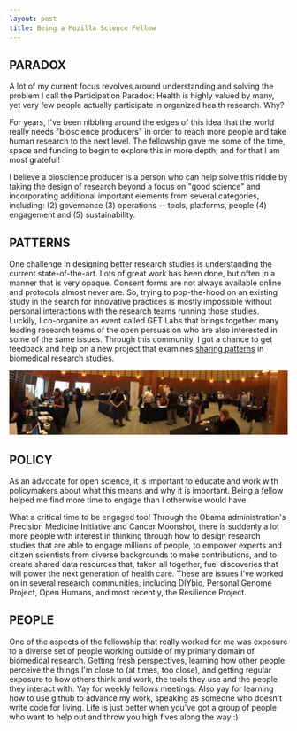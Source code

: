 ```yaml
---
layout: post
title: Being a Mozilla Science Fellow
---
```


## PARADOX
A lot of my current focus revolves around understanding and solving the problem I call the Participation Paradox: Health is highly valued by many, yet very few people actually participate in organized health research. Why?  

For years, I've been nibbling around the edges of this idea that the world really needs "bioscience producers" in order to reach more people and take human research to the next level. The fellowship gave me some of the time, space and funding to begin to explore this in more depth, and for that I am most grateful!

I believe a bioscience producer is a person who can help solve this riddle by taking the design of research beyond a focus on "good science" and incorporating additional important elements from several categories, including: (2) governance (3) operations -- tools, platforms, people (4) engagement and (5) sustainability.

## PATTERNS
One challenge in designing better research studies is understanding the current state-of-the-art. Lots of great work has been done, but often in a manner that is very opaque. Consent forms are not always available online and protocols almost never are. So, trying to pop-the-hood on an existing study in the search for innovative practices is mostly impossible without personal interactions with the research teams running those studies. Luckily, I co-organize an event called GET Labs that brings together many leading research teams of the open persuasion who are also interested in some of the same issues. Through this community, I got a chance to get feedback and help on a new project that examines [sharing patterns](blog.jasonbobe.net/sharing-guidebook/) in biomedical research studies.

![GET Labs Pano](images/GET-Labs-Pano-2016.jpg)


## POLICY
As an advocate for open science, it is important to educate and work with policymakers about what this means and why it is important. Being a fellow helped me find more time to engage than I otherwise would have. 

What a critical time to be engaged too! Through the Obama administration's Precision Medicine Initiative and Cancer Moonshot, there is suddenly a lot more people with interest in thinking through how to design research studies that are able to engage millions of people, to empower experts and citizen scientists from diverse backgrounds to make contributions, and to create shared data resources that, taken all together, fuel discoveries that will power the next generation of health care. These are issues I've worked on in several research communities, including DIYbio, Personal Genome Project, Open Humans, and most recently, the Resilience Project. 

## PEOPLE
One of the aspects of the fellowship that really worked for me was exposure to a diverse set of people working outside of my primary domain of biomedical research.  Getting fresh perspectives, learning how other people perceive the things I'm close to (at times, too close), and getting regular exposure to how others think and work, the tools they use and the people they interact with. Yay for weekly fellows meetings. Also yay for learning how to use github to advance my work, speaking as someone who doesn't write code for living. Life is just better when you've got a group of people who want to help out and throw you high fives along the way :)


